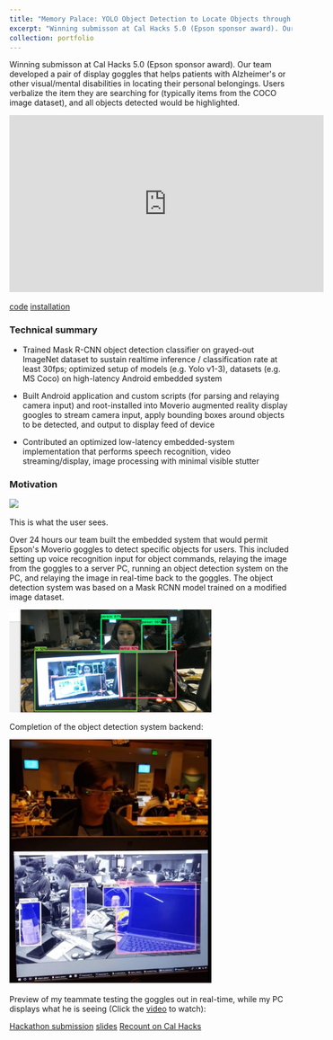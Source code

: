 ```yaml
---
title: "Memory Palace: YOLO Object Detection to Locate Objects through Speech Recognition"
excerpt: "Winning submisson at Cal Hacks 5.0 (Epson sponsor award). Our team developed a pair of display goggles that helps patients with Alzheimer's or other visual/mental disabilities in locating their personal belongings. Users verbalize the item they are searching for (typically items from the COCO image dataset), and all objects detected would be highlighted."
collection: portfolio
---
```


Winning submisson at Cal Hacks 5.0 (Epson sponsor award). Our team developed a pair of display goggles that helps patients with Alzheimer's or other visual/mental disabilities in locating their personal belongings. Users verbalize the item they are searching for (typically items from the COCO image dataset), and all objects detected would be highlighted.

<iframe width="560" height="315" src="https://www.youtube.com/embed/s6UWctGQRwA" frameborder="0" allow="accelerometer; autoplay; encrypted-media; gyroscope; picture-in-picture" allowfullscreen></iframe>

[code](https://hkustconnect-my.sharepoint.com/personal/sdatta_connect_ust_hk/_layouts/15/onedrive.aspx?id=%2Fpersonal%2Fsdatta%5Fconnect%5Fust%5Fhk%2FDocuments%2FBerkeley%2FMoverio%2DMemoryPalace%2DInstructions%2Ezip&parent=%2Fpersonal%2Fsdatta%5Fconnect%5Fust%5Fhk%2FDocuments%2FBerkeley) [installation](https://drive.google.com/open?id=183nrhzzW63Xrgerxxk8LOU9aBcUO_XZH)

### Technical summary

* Trained Mask R-CNN object detection classifier on grayed-out ImageNet dataset to sustain realtime inference / classification rate at least 30fps; optimized setup of models (e.g. Yolo v1-3), datasets (e.g. MS Coco) on high-latency Android embedded system

* Built Android application and custom scripts (for parsing and relaying camera input) and root-installed into Moverio augmented reality display googles to stream camera input, apply bounding boxes around objects to be detected, and output to display feed of device

* Contributed an optimized low-latency embedded-system implementation that performs speech recognition, video streaming/display, image processing with minimal visible stutter

### Motivation

<img src="https://he-s3.s3.amazonaws.com/media/sprint/cal-hacks-50/team/475490/e253ebdepson_goggles_lq.PNG" width="360">

This is what the user sees.

Over 24 hours our team built the embedded system that would permit Epson's Moverio goggles to detect specific objects for users. This included setting up voice recognition input for object commands, relaying the image from the goggles to a server PC, running an object detection system on the PC, and relaying the image in real-time back to the goggles. The object detection system was based on a Mask RCNN model trained on a modified image dataset. 

<img src="/images/ba06d3445330501_2205033879773905_1146807820524453888_n.jpg" width="360">

Completion of the object detection system backend: 

<img src="/images/moverioimage.PNG" width="360">

Preview of my teammate testing the goggles out in real-time, while my PC displays what he is seeing (Click the [video]((http://www.youtube.com/watch?v=s6UWctGQRwA)) to watch):

[Hackathon submission](https://calhacks5.hackerearth.com/sprints/cal-hacks-50/dashboard/b436967/submission/) [slides](https://he-s3.s3.amazonaws.com/media/sprint/cal-hacks-50/team/475490/b524535calhacks_slides.pptx) [Recount on Cal Hacks](http://www.zacharychaoportfolio.com/blog/calhacks)

